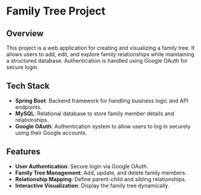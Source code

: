 # Family Tree Project  

## Overview  
This project is a web application for creating and visualizing a family tree. It allows users to add, edit, and explore family relationships while maintaining a structured database. Authentication is handled using Google OAuth for secure login.  

## Tech Stack  
- **Spring Boot**: Backend framework for handling business logic and API endpoints.  
- **MySQL**: Relational database to store family member details and relationships.  
- **Google OAuth**: Authentication system to allow users to log in securely using their Google accounts.  

## Features  
- **User Authentication**: Secure login via Google OAuth.  
- **Family Tree Management**: Add, update, and delete family members.  
- **Relationship Mapping**: Define parent-child and sibling relationships.  
- **Interactive Visualization**: Display the family tree dynamically.  
